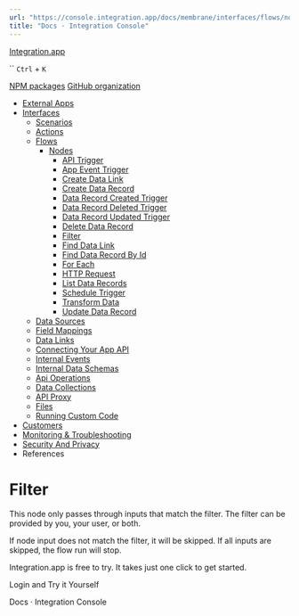 ```yaml
---
url: "https://console.integration.app/docs/membrane/interfaces/flows/nodes/filter"
title: "Docs · Integration Console"
---
```


[Integration.app](https://integration.app/)

`` `Ctrl` + `K`

[NPM packages](https://www.npmjs.com/~integration.app) [GitHub organization](https://github.com/integration-app)

- [External Apps](https://console.integration.app/docs/membrane/apps)
- [Interfaces](https://console.integration.app/docs/membrane/interfaces)
  - [Scenarios](https://console.integration.app/docs/membrane/interfaces/scenarios)
  - [Actions](https://console.integration.app/docs/membrane/interfaces/actions)
  - [Flows](https://console.integration.app/docs/membrane/interfaces/flows)
    - [Nodes](https://console.integration.app/docs/membrane/interfaces/flows/nodes)
      - [API Trigger](https://console.integration.app/docs/membrane/interfaces/flows/nodes/api-trigger)
      - [App Event Trigger](https://console.integration.app/docs/membrane/interfaces/flows/nodes/app-event-trigger)
      - [Create Data Link](https://console.integration.app/docs/membrane/interfaces/flows/nodes/create-data-link)
      - [Create Data Record](https://console.integration.app/docs/membrane/interfaces/flows/nodes/create-data-record)
      - [Data Record Created Trigger](https://console.integration.app/docs/membrane/interfaces/flows/nodes/data-record-created-trigger)
      - [Data Record Deleted Trigger](https://console.integration.app/docs/membrane/interfaces/flows/nodes/data-record-deleted-trigger)
      - [Data Record Updated Trigger](https://console.integration.app/docs/membrane/interfaces/flows/nodes/data-record-updated-trigger)
      - [Delete Data Record](https://console.integration.app/docs/membrane/interfaces/flows/nodes/delete-data-record)
      - [Filter](https://console.integration.app/docs/membrane/interfaces/flows/nodes/filter)
      - [Find Data Link](https://console.integration.app/docs/membrane/interfaces/flows/nodes/find-data-link)
      - [Find Data Record By Id](https://console.integration.app/docs/membrane/interfaces/flows/nodes/find-data-record-by-id)
      - [For Each](https://console.integration.app/docs/membrane/interfaces/flows/nodes/for-each)
      - [HTTP Request](https://console.integration.app/docs/membrane/interfaces/flows/nodes/http-request)
      - [List Data Records](https://console.integration.app/docs/membrane/interfaces/flows/nodes/list-data-records)
      - [Schedule Trigger](https://console.integration.app/docs/membrane/interfaces/flows/nodes/schedule-trigger)
      - [Transform Data](https://console.integration.app/docs/membrane/interfaces/flows/nodes/transform-data)
      - [Update Data Record](https://console.integration.app/docs/membrane/interfaces/flows/nodes/update-data-record)
  - [Data Sources](https://console.integration.app/docs/membrane/interfaces/data-sources)
  - [Field Mappings](https://console.integration.app/docs/membrane/interfaces/field-mappings)
  - [Data Links](https://console.integration.app/docs/membrane/interfaces/data-links)
  - [Connecting Your App API](https://console.integration.app/docs/membrane/interfaces/internal-api)
  - [Internal Events](https://console.integration.app/docs/membrane/interfaces/internal-events)
  - [Internal Data Schemas](https://console.integration.app/docs/membrane/interfaces/internal-data-schemas)
  - [Api Operations](https://console.integration.app/docs/membrane/interfaces/api-operations)
  - [Data Collections](https://console.integration.app/docs/membrane/interfaces/data-collections)
  - [API Proxy](https://console.integration.app/docs/membrane/interfaces/api-proxy)
  - [Files](https://console.integration.app/docs/membrane/interfaces/files)
  - [Running Custom Code](https://console.integration.app/docs/membrane/interfaces/custom-code)
- [Customers](https://console.integration.app/docs/membrane/customers)
- [Monitoring & Troubleshooting](https://console.integration.app/docs/membrane/monitoring)
- [Security And Privacy](https://console.integration.app/docs/membrane/security-and-privacy)
- References

# Filter

This node only passes through inputs that match the filter. The filter can be provided by you, your user, or both.

If node input does not match the filter, it will be skipped. If all inputs are skipped, the flow run will stop.

Integration.app is free to try. It takes just one click to get started.

Login and Try it Yourself

Docs · Integration Console